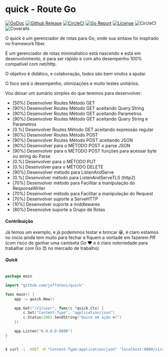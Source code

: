 # quick - Route Go
[![GoDoc](https://godoc.org/github.com/jeffotoni/quick?status.svg)](https://godoc.org/github.com/jeffotoni/quick) [![Github Release](https://img.shields.io/github/v/release/jeffotoni/quick?include_prereleases)](https://img.shields.io/github/v/release/jeffotoni/quick) [![CircleCI](https://dl.circleci.com/status-badge/img/gh/jeffotoni/quick/tree/master.svg?style=svg)](https://dl.circleci.com/status-badge/redirect/gh/jeffotoni/quick/tree/master) [![Go Report](https://goreportcard.com/badge/github.com/jeffotoni/quick)](https://goreportcard.com/badge/github.com/jeffotoni/quick) [![License](https://img.shields.io/github/license/jeffotoni/quick)](https://img.shields.io/github/license/jeffotoni/quick) ![CircleCI](https://img.shields.io/circleci/build/github/jeffotoni/quick/master) ![Coveralls](https://img.shields.io/coverallsCoverage/github/jeffotoni/quick)

O quick é um gerenciador de rotas para Go, onde sua sintaxe foi inspirado no framework fiber.

É um gerenciador de rotas minimalistico está nascendo e está em desenvolvimento, é para ser ráṕido e com alto desempenho 100% compatível com net/http.

O objetivo é didático, e colaboração, todos são bem vindos a ajudar.

O foco será o desempenho, otimizações e muito testes unitários.

Vou deixar um sumário simples do que teremos para desenvolver:

- [50%] Desenvolver Routes Método GET
- [90%] Desenvolver Routes Método GET aceitando Query String
- [90%] Desenvolver Routes Método GET aceitando Parametros 
- [90%] Desenvolver Routes Método GET aceitando Query String e Parametros
- [0.%] Desenvolver Routes Método GET aceitando expressão regular
- [80%] Desenvolver Routes Método POST
- [90%] Desenvolver Routes Método POST aceitando JSON
- [90%] Desenvolver para o MÉTODO POST o parse JSON
- [90%] Desenvolver para o MÉTODO POST funções para acessar byte ou string do Parse
- [0.%] Desenvolver para o MÉTODO PUT
- [0.%] Desenvolver para o MÉTODO DELETE
- [90%] Desenvolver método para ListenAndServe
- [0.%] Desenvolver método para ListenAndServeTLS (http2)
- [70%] Desenvolver método para Facilitar a manipulação do ResponseWriter
- [70%] Desenvolver método para Facilitar a manipulação do Request
- [70%] Desenvolver suporte a ServeHTTP
- [10%] Desenvolver suporte a middlewares
- [80%] Desenvolve suporte a Grupo de Rotas


#### Contribuição 
Jà temos um exemplo, e já podemmos testar e brincar 😁, é claro estamos no inicio ainda tem muito para fechar e fiquem a vontade em fazerem *PR* (com risco de ganhar uma camiseta Go ❤️ e é claro notoriedade para trabalhar com Go 😍 no mercado de trabalho)

##### Quick
```go

package main

import "github.com/jeffotoni/quick"

func main() {
	app := quick.New()

	app.Get("/v1/user", func(c *quick.Ctx) {
		c.Set("Content-Type", "application/json")
		c.Status(200).SendString("Quick em ação ❤️!")
	})

	app.Listen("0.0.0.0:8080")
}

```

```bash

$ curl -i -XGET -H "Content-Type:application/json" 'localhost:8080/v1/user'

```


